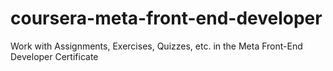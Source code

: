 # coursera-meta-front-end-developer
Work with Assignments, Exercises, Quizzes, etc. in the Meta Front-End Developer Certificate
